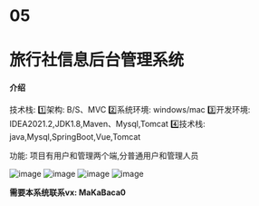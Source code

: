 # 05
# 旅行社信息后台管理系统

#### 介绍
技术栈:
1️⃣架构: B/S、MVC
2️⃣系统环境: windows/mac
3️⃣开发环境: IDEA2021.2,JDK1.8,Maven、Mysql,Tomcat
4️⃣技术栈: java,Mysql,SpringBoot,Vue,Tomcat


功能:
项目有用户和管理两个端,分普通用户和管理人员

![image](https://github.com/MaCa-BaKa/lvxingsheInifoManagementSystem/assets/102128690/cd56952e-9ef9-49d8-a085-141b64ead1ad)
![image](https://github.com/MaCa-BaKa/lvxingsheInifoManagementSystem/assets/102128690/03bf5036-aaeb-4618-80ab-62734fe19377)
![image](https://github.com/MaCa-BaKa/lvxingsheInifoManagementSystem/assets/102128690/3e53b6b1-b2f7-4c4e-8b95-71a51c0bd32c)
![image](https://github.com/MaCa-BaKa/lvxingsheInifoManagementSystem/assets/102128690/1c07e796-5980-4306-856a-f72d1e806bd6)




**需要本系统联系vx: MaKaBaca0**
